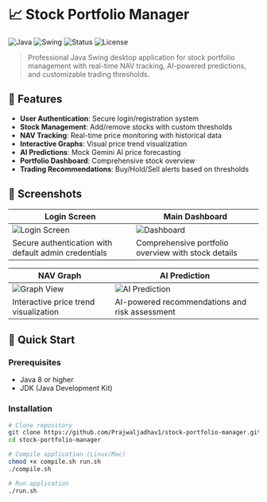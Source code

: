 # 📈 Stock Portfolio Manager

![Java](https://img.shields.io/badge/Java-8%2B-orange)
![Swing](https://img.shields.io/badge/GUI-Swing-blue)
![Status](https://img.shields.io/badge/Status-Production%20Ready-green)
![License](https://img.shields.io/badge/License-Educational-lightgrey)

> Professional Java Swing desktop application for stock portfolio management with real-time NAV tracking, AI-powered predictions, and customizable trading thresholds.

## 🌟 Features

- **User Authentication**: Secure login/registration system
- **Stock Management**: Add/remove stocks with custom thresholds
- **NAV Tracking**: Real-time price monitoring with historical data
- **Interactive Graphs**: Visual price trend visualization
- **AI Predictions**: Mock Gemini AI price forecasting
- **Portfolio Dashboard**: Comprehensive stock overview
- **Trading Recommendations**: Buy/Hold/Sell alerts based on thresholds

## 📸 Screenshots

| Login Screen | Main Dashboard |
|--------------|----------------|
| ![Login Screen]([https://ibb.co/4wWQ7nFY) | ![Dashboard](https://ibb.co/j9dbPZRG) |
| Secure authentication with default admin credentials | Comprehensive portfolio overview with stock details |



| NAV Graph | AI Prediction |
|-----------|---------------|
| ![Graph View](https://ibb.co/35H60s33) | ![AI Prediction](https://ibb.co/4wWQ7nFY) |
| Interactive price trend visualization | AI-powered recommendations and risk assessment |

## 🚀 Quick Start

### Prerequisites
- Java 8 or higher
- JDK (Java Development Kit)

### Installation
```bash
# Clone repository
git clone https://github.com/Prajwaljadhav1/stock-portfolio-manager.git
cd stock-portfolio-manager

# Compile application (Linux/Mac)
chmod +x compile.sh run.sh
./compile.sh

# Run application
./run.sh
